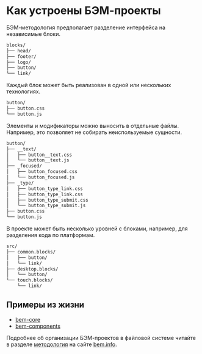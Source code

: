 Как устроены БЭМ-проекты
========================

БЭМ-методология предполагает разделение интерфейса на независимые блоки.

```sh
blocks/
├── head/
├── footer/
├── logo/
├── button/
└── link/
```

Каждый блок может быть реализован в одной или нескольких технологиях.

```sh
button/
├── button.css
└── button.js
```

Элементы и модификаторы можно выносить в отдельные файлы. Например, это позволяет не собирать неиспользуемые сущности.

```sh
button/
├── __text/
│   ├── button__text.css
│   └── button__text.js
├── _focused/
│   ├── button_focused.css
│   └── button_focused.js
├── _type/
│   ├── button_type_link.css
│   ├── button_type_link.css
│   ├── button_type_submit.css
│   └── button_type_submit.js
├── button.css
└── button.js
```

В проекте может быть несколько уровней с блоками, например, для разделения кода по платформам.

```sh
src/
├── common.blocks/
│   ├── button/
│   └── link/
├── desktop.blocks/
│   └── button/
└── touch.blocks/
    └── link/
```

Примеры из жизни
----------------

* [bem-core](https://ru.bem.info/libs/bem-core/)
* [bem-components](https://ru.bem.info/libs/bem-components/)

Подробнее об организации БЭМ-проектов в файловой системе читайте в разделе [методология](https://ru.bem.info/method/filesystem/) на сайте [bem.info](https://ru.bem.info/).

